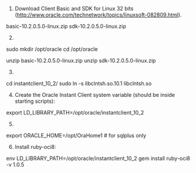 1. Download Client Basic and SDK for Linux 32 bits (http://www.oracle.com/technetwork/topics/linuxsoft-082809.html).

basic-10.2.0.5.0-linux.zip
sdk-10.2.0.5.0-linux.zip

2.

sudo mkdir /opt/oracle
cd /opt/oracle

unzip basic-10.2.0.5.0-linux.zip
unzip sdk-10.2.0.5.0-linux.zip

3.

cd instantclient_10_2/
sudo ln -s libclntsh.so.10.1 libclntsh.so

4. Create the Oracle Instant Client system variable (should be inside starting scripts):

export LD_LIBRARY_PATH=/opt/oracle/instantclient_10_2

5.

export ORACLE_HOME=/opt/OraHome1 # for sqlplus only

6. Install ruby-oci8:

env LD_LIBRARY_PATH=/opt/oracle/instantclient_10_2 gem install ruby-oci8 -v 1.0.5